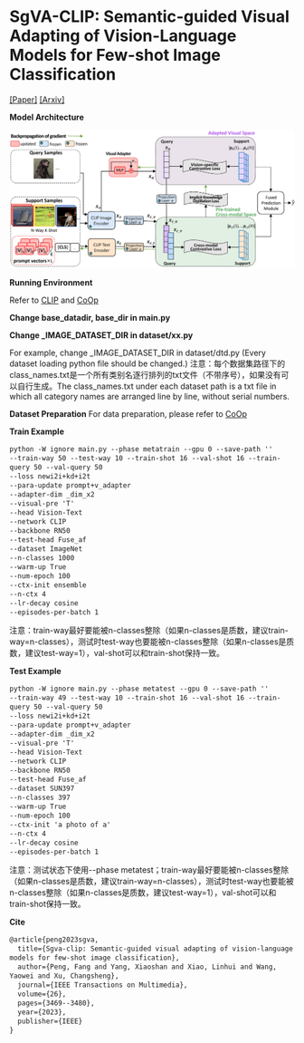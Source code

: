 # SgVA-CLIP: Semantic-guided Visual Adapting of Vision-Language Models for Few-shot Image Classification
[[Paper]](https://ieeexplore.ieee.org/abstract/document/10243119)
[[Arxiv]](https://arxiv.org/abs/2211.16191)

**Model Architecture**

<img src="Fig1.jpg" width="900px">

**Running Environment**

Refer to [CLIP](https://github.com/openai/CLIP) and [CoOp](https://github.com/KaiyangZhou/CoOp)

**Change base_datadir, base_dir in main.py**
  
**Change _IMAGE_DATASET_DIR in dataset/xx.py**

For example, change _IMAGE_DATASET_DIR in dataset/dtd.py (Every dataset loading python file should be changed.)
注意：每个数据集路径下的class_names.txt是一个所有类别名逐行排列的txt文件（不带序号），如果没有可以自行生成。The class_names.txt under each dataset path is a txt file in which all category names are arranged line by line, without serial numbers.

**Dataset Preparation**
For data preparation, please refer to [CoOp](https://github.com/KaiyangZhou/CoOp/blob/main/DATASETS.md)

**Train Example**

```
python -W ignore main.py --phase metatrain --gpu 0 --save-path ''
--train-way 50 --test-way 10 --train-shot 16 --val-shot 16 --train-query 50 --val-query 50
--loss newi2i+kd+i2t
--para-update prompt+v_adapter
--adapter-dim _dim_x2
--visual-pre 'T'
--head Vision-Text
--network CLIP
--backbone RN50
--test-head Fuse_af
--dataset ImageNet
--n-classes 1000
--warm-up True
--num-epoch 100
--ctx-init ensemble
--n-ctx 4
--lr-decay cosine
--episodes-per-batch 1
```
注意：train-way最好要能被n-classes整除（如果n-classes是质数，建议train-way=n-classes），测试时test-way也要能被n-classes整除（如果n-classes是质数，建议test-way=1），val-shot可以和train-shot保持一致。

**Test Example**

```
python -W ignore main.py --phase metatest --gpu 0 --save-path ''
--train-way 49 --test-way 10 --train-shot 16 --val-shot 16 --train-query 50 --val-query 50 
--loss newi2i+kd+i2t 
--para-update prompt+v_adapter 
--adapter-dim _dim_x2 
--visual-pre 'T' 
--head Vision-Text 
--network CLIP 
--backbone RN50 
--test-head Fuse_af 
--dataset SUN397 
--n-classes 397 
--warm-up True 
--num-epoch 100 
--ctx-init 'a photo of a' 
--n-ctx 4 
--lr-decay cosine 
--episodes-per-batch 1 
```
注意：测试状态下使用--phase metatest；train-way最好要能被n-classes整除（如果n-classes是质数，建议train-way=n-classes），测试时test-way也要能被n-classes整除（如果n-classes是质数，建议test-way=1），val-shot可以和train-shot保持一致。

**Cite**
```
@article{peng2023sgva,
  title={Sgva-clip: Semantic-guided visual adapting of vision-language models for few-shot image classification},
  author={Peng, Fang and Yang, Xiaoshan and Xiao, Linhui and Wang, Yaowei and Xu, Changsheng},
  journal={IEEE Transactions on Multimedia},
  volume={26},
  pages={3469--3480},
  year={2023},
  publisher={IEEE}
}
```
